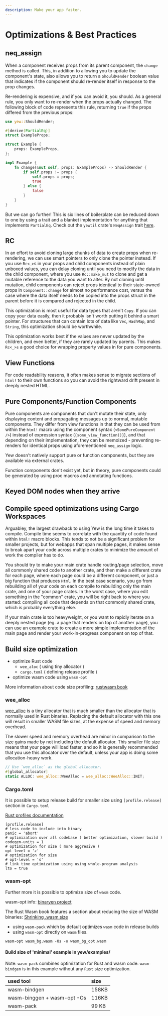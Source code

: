```yaml
---
description: Make your app faster.
---
```


# Optimizations & Best Practices

## neq\_assign

When a component receives props from its parent component, the `change` method is called. This, in addition to allowing you to update the component's state, also allows you to return a `ShouldRender` boolean value that indicates if the component should re-render itself in response to the prop changes.

Re-rendering is expensive, and if you can avoid it, you should. As a general rule, you only want to re-render when the props actually changed. The following block of code represents this rule, returning `true` if the props differed from the previous props:

```rust
use yew::ShouldRender;

#[derive(PartialEq)]
struct ExampleProps;

struct Example {
    props: ExampleProps,
};

impl Example {
    fn change(&mut self, props: ExampleProps) -> ShouldRender {
        if self.props != props {
            self.props = props;
            true
        } else {
            false
        }
    }
}
```

But we can go further! This is six lines of boilerplate can be reduced down to one by using a trait and a blanket implementation for anything that implements `PartialEq`. Check out the `yewtil` crate's `NeqAssign` trait [here](https://docs.rs/yewtil/*/yewtil/trait.NeqAssign.html).

## RC

In an effort to avoid cloning large chunks of data to create props when re-rendering, we can use smart pointers to only clone the pointer instead. If you use `Rc<_>`s in your props and child components instead of plain unboxed values, you can delay cloning until you need to modify the data in the child component, where you use `Rc::make_mut` to clone and get a mutable reference to the data you want to alter. By not cloning until mutation, child components can reject props identical to their state-owned props in `Component::change` for almost no performance cost, versus the case where the data itself needs to be copied into the props struct in the parent before it is compared and rejected in the child.

This optimization is most useful for data types that aren't `Copy`. If you can copy your data easily, then it probably isn't worth putting it behind a smart pointer. For structures that can contain lots of data like `Vec`, `HashMap`, and `String`, this optimization should be worthwhile.

This optimization works best if the values are never updated by the children, and even better, if they are rarely updated by parents. This makes `Rc<_>s` a good choice for wrapping property values in for pure components.

## View Functions

For code readability reasons, it often makes sense to migrate sections of `html!` to their own functions so you can avoid the rightward drift present in deeply nested HTML.

## Pure Components/Function Components

Pure components are components that don't mutate their state, only displaying content and propagating messages up to normal, mutable components. They differ from view functions in that they can be used from within the `html!` macro using the component syntax \(`<SomePureComponent />`\) instead of expression syntax \(`{some_view_function()}`\), and that depending on their implementation, they can be memoized - preventing re-renders for identical props using aforementioned `neq_assign` logic.

Yew doesn't natively support pure or function components, but they are available via external crates.

Function components don't exist yet, but in theory, pure components could be generated by using proc macros and annotating functions.

## Keyed DOM nodes when they arrive

## Compile speed optimizations using Cargo Workspaces

Arguabley, the largest drawback to using Yew is the long time it takes to compile. Compile time seems to correlate with the quantity of code found within `html!` macro blocks. This tends to not be a significant problem for smaller projects, but for webapps that span multiple pages, it makes sense to break apart your code across multiple crates to minimize the amount of work the compiler has to do.

You should try to make your main crate handle routing/page selection, move all commonly shared code to another crate, and then make a different crate for each page, where each page could be a different component, or just a big function that produces `Html`. In the best case scenario, you go from rebuilding all of your code on each compile to rebuilding only the main crate, and one of your page crates. In the worst case, where you edit something in the "common" crate, you will be right back to where you started: compiling all code that depends on that commonly shared crate, which is probably everything else.

If your main crate is too heavyweight, or you want to rapidly iterate on a deeply nested page \(eg. a page that renders on top of another page\), you can use an example crate to create a more simple implementation of the main page and render your work-in-progress component on top of that.

## Build size optimization

* optimize Rust code
  * `wee_aloc` \( using tiny allocator \)
  * `cargo.toml` \( defining release profile \)
* optimize wasm code using `wasm-opt`

More information about code size profiling: [rustwasm book](https://rustwasm.github.io/book/reference/code-size.html#optimizing-builds-for-code-size)

### wee\_alloc

[wee\_alloc](https://github.com/rustwasm/wee_alloc) is a tiny allocator that is much smaller than the allocator that is normally used in Rust binaries. Replacing the default allocator with this one will result in smaller WASM file sizes, at the expense of speed and memory overhead.

The slower speed and memory overhead are minor in comparison to the size gains made by not including the default allocator. This smaller file size means that your page will load faster, and so it is generally recommended that you use this allocator over the default, unless your app is doing some allocation-heavy work.

```rust
// Use `wee_alloc` as the global allocator.
#[global_allocator]
static ALLOC: wee_alloc::WeeAlloc = wee_alloc::WeeAlloc::INIT;
```

### Cargo.toml

It is possible to setup release build for smaller size using `[profile.release]` section in `Cargo.toml`

[Rust profiles documentation](https://doc.rust-lang.org/cargo/reference/profiles.html)

```text
[profile.release]
# less code to include into binary
panic = 'abort' 
# optimization over all codebase ( better optimization, slower build )
codegen-units = 1
# optimization for size ( more aggresive )
opt-level = 'z' 
# optimization for size 
# opt-level = 's' 
# link time optimization using using whole-program analysis
lto = true
```

### wasm-opt

Further more it is possible to optimize size of `wasm` code.

wasm-opt info: [binaryen project](https://github.com/WebAssembly/binaryen)

The Rust Wasm book features a section about reducing the size of WASM binaries: [Shrinking .wasm size](https://rustwasm.github.io/book/game-of-life/code-size.html)

* using `wasm-pack` which by default optimizes `wasm` code in release builds
* using `wasm-opt` directly on `wasm` files.

```text
wasm-opt wasm_bg.wasm -Os -o wasm_bg_opt.wasm
```

#### Build size of 'minimal' example in yew/examples/

Note: `wasm-pack` combines optimization for Rust and wasm code. `wasm-bindgen` is in this example without any `Rust` size optimization.

| used tool | size |
| :--- | :--- |
| wasm-bindgen | 158KB |
| wasm-binggen + wasm-opt -Os | 116KB |
| wasm-pack | 99 KB |

